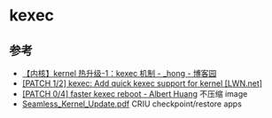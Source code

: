 # kexec

## 参考

- [【内核】kernel 热升级-1：kexec 机制 - \_hong - 博客园](https://www.cnblogs.com/lianyihong/p/17911774.html)
- [\[PATCH 1/2\] kexec: Add quick kexec support for kernel \[LWN.net\]](https://lwn.net/ml/linux-kernel/20200814055239.47348-1-sangyan@huawei.com/)
- [\[PATCH 0/4\] faster kexec reboot - Albert Huang](https://lore.kernel.org/lkml/20220725083904.56552-1-huangjie.albert@bytedance.com/)
  不压缩 image
- [Seamless_Kernel_Update.pdf](https://archive.fosdem.org/2022/schedule/event/security_seamless_kernel/attachments/slides/5061/export/events/attachments/security_seamless_kernel/slides/5061/Seamless_Kernel_Update.pdf)
  CRIU checkpoint/restore apps
